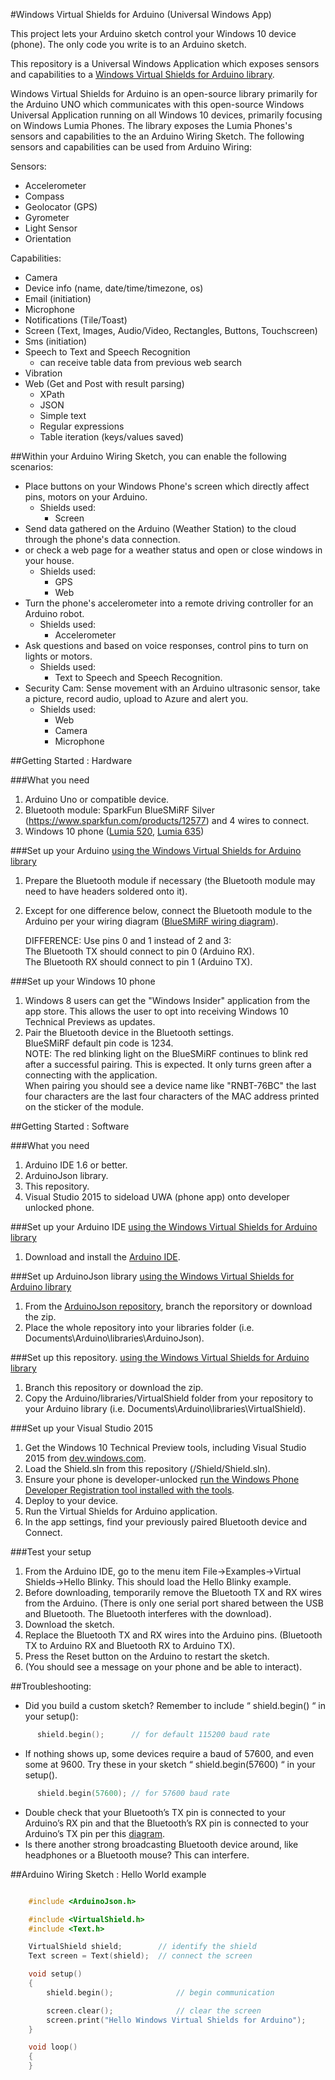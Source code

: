 ﻿

#Windows Virtual Shields for Arduino (Universal Windows App)

This project lets your Arduino sketch control your Windows 10 device (phone). The only code you write is to an Arduino sketch.

This repository is a Universal Windows Application which exposes sensors and capabilities to a [Windows Virtual Shields for Arduino library](https://github.com/ms-iot/virtual-shields-arduino/).

Windows Virtual Shields for Arduino is an open-source library primarily for the Arduino UNO which communicates with this open-source Windows Universal Application
running on all Windows 10 devices, primarily focusing on Windows Lumia Phones.  The library exposes the Lumia Phones's sensors and capabilities to the an Arduino Wiring Sketch.
The following sensors and capabilities can be used from Arduino Wiring:

Sensors:
* Accelerometer
* Compass
* Geolocator (GPS)
* Gyrometer
* Light Sensor
* Orientation
 
Capabilities:
* Camera
* Device info (name, date/time/timezone, os)
* Email (initiation)
* Microphone
* Notifications (Tile/Toast)
* Screen (Text, Images, Audio/Video, Rectangles, Buttons, Touchscreen)
* Sms (initiation)
* Speech to Text and Speech Recognition
  * can receive table data from previous web search 
* Vibration
* Web (Get and Post with result parsing)
  * XPath
  * JSON
  * Simple text
  * Regular expressions
  * Table iteration (keys/values saved)

##Within your Arduino Wiring Sketch, you can enable the following scenarios:

* Place buttons on your Windows Phone's screen which directly affect pins, motors on your Arduino.
  * Shields used:
     * Screen 
* Send data gathered on the Arduino (Weather Station) to the cloud through the phone's data connection.
* or check a web page for a weather status and open or close windows in your house. 
  * Shields used:
     * GPS
     * Web 
* Turn the phone's accelerometer into a remote driving controller for an Arduino robot.
  * Shields used:
     * Accelerometer 
* Ask questions and based on voice responses, control pins to turn on lights or motors.
  * Shields used:
     * Text to Speech and Speech Recognition. 
* Security Cam: Sense movement with an Arduino ultrasonic sensor, take a picture, record audio, upload to Azure and alert you.
  * Shields used:
     * Web
     * Camera
     * Microphone 

##Getting Started : Hardware

###What you need 
 1. Arduino Uno or compatible device.
 2. Bluetooth module: SparkFun BlueSMiRF Silver (https://www.sparkfun.com/products/12577) and 4 wires to connect.
 3. Windows 10 phone ([Lumia 520](http://www.microsoft.com/en-us/mobile/phone/lumia520/), [Lumia 635](http://www.microsoft.com/en-us/mobile/phone/lumia635/))

###Set up your Arduino [using the Windows Virtual Shields for Arduino library](https://github.com/ms-iot/virtual-shields-arduino/)
 1. Prepare the Bluetooth module if necessary (the Bluetooth module may need to have headers soldered onto it).
 2. Except for one difference below, connect the Bluetooth module to the Arduino per your wiring diagram ([BlueSMiRF wiring diagram](https://learn.sparkfun.com/tutorials/using-the-bluesmirf/hardware-hookup)).
    
    DIFFERENCE: Use pins 0 and 1 instead of 2 and 3:  
        The Bluetooth TX should connect to pin 0 (Arduino RX).  
        The Bluetooth RX should connect to pin 1 (Arduino TX).  

###Set up your Windows 10 phone
 1. Windows 8 users can get the "Windows Insider" application from the app store. This allows the user to opt into receiving Windows 10 Technical Previews as updates.
 2. Pair the Bluetooth device in the Bluetooth settings.  
    BlueSMiRF default pin code is 1234.  
    NOTE: The red blinking light on the BlueSMiRF continues to blink red after a successful pairing. This is expected. It only turns green after a connecting with the application.  
    When pairing you should see a device name like "RNBT-76BC" the last four characters are the last four characters of the MAC address printed on the sticker of the module.  

##Getting Started : Software

###What you need
 1. Arduino IDE 1.6 or better.
 2. ArduinoJson library.
 3. This repository.
 4. Visual Studio 2015 to sideload UWA (phone app) onto developer unlocked phone.

###Set up your Arduino IDE [using the Windows Virtual Shields for Arduino library](https://github.com/ms-iot/virtual-shields-arduino/)
 1. Download and install the [Arduino IDE](http://www.arduino.cc/en/Main/Software).

###Set up ArduinoJson library [using the Windows Virtual Shields for Arduino library](https://github.com/ms-iot/virtual-shields-arduino/)
 1. From the [ArduinoJson repository](https://github.com/bblanchon/ArduinoJson), branch the reporsitory or download the zip.
 2. Place the whole repository into your libraries folder (i.e. Documents\Arduino\libraries\ArduinoJson\).

###Set up this repository. [using the Windows Virtual Shields for Arduino library](https://github.com/ms-iot/virtual-shields-arduino/)
 1. Branch this repository or download the zip.
 2.	Copy the Arduino/libraries/VirtualShield folder from your repository to your Arduino library (i.e. Documents\Arduino\libraries\VirtualShield\).

###Set up your Visual Studio 2015
 1. Get the Windows 10 Technical Preview tools, including Visual Studio 2015 from [dev.windows.com](https://dev.windows.com/en-us/windows-10-developer-preview-tools).
 2. Load the Shield.sln from this repository (<repository>/Shield/Shield.sln).
 3. Ensure your phone is developer-unlocked [run the Windows Phone Developer Registration tool installed with the tools](https://msdn.microsoft.com/en-us/library/windows/apps/dn614128.aspx). 
 4. Deploy to your device.
 5. Run the Virtual Shields for Arduino application.
 6. In the app settings, find your previously paired Bluetooth device and Connect.

###Test your setup
 1. From the Arduino IDE, go to the menu item File->Examples->Virtual Shields->Hello Blinky. This should load the Hello Blinky example.
 2. Before downloading, temporarily remove the Bluetooth TX and RX wires from the Arduino. (There is only one serial port shared between the USB and Bluetooth. The Bluetooth interferes with the download).
 3. Download the sketch.
 4. Replace the Bluetooth TX and RX wires into the Arduino pins. (Bluetooth TX to Arduino RX and Bluetooth RX to Arduino TX).
 5. Press the Reset button on the Arduino to restart the sketch.
 6. (You should see a message on your phone and be able to interact).

##Troubleshooting:
*	Did you build a custom sketch? Remember to include “ shield.begin() “ in your setup():

```c++
      shield.begin();      // for default 115200 baud rate
```

*	If nothing shows up, some devices require a baud of 57600, and even some at 9600. Try these in your sketch “ shield.begin(57600) “ in your setup().

```c++
      shield.begin(57600); // for 57600 baud rate
```

*	Double check that your Bluetooth’s TX pin is connected to your Arduino’s RX pin and that the Bluetooth’s RX pin is connected to your Arduino’s TX pin per this [diagram](https://learn.sparkfun.com/tutorials/using-the-bluesmirf/hardware-hookup).
*	Is there another strong broadcasting Bluetooth device around, like headphones or a Bluetooth mouse? This can interfere.

##Arduino Wiring Sketch : Hello World example

```c++

    #include <ArduinoJson.h>

    #include <VirtualShield.h>
    #include <Text.h>

    VirtualShield shield;        // identify the shield
    Text screen = Text(shield);  // connect the screen

    void setup()
    {
	    shield.begin();              // begin communication

	    screen.clear();              // clear the screen
	    screen.print("Hello Windows Virtual Shields for Arduino");	 
    }

    void loop()
    {
    }
```

